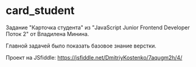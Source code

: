 # card_student
Задание "Карточка студента" из "JavaScript Junior Frontend Developer Поток 2" от Владилена Минина.

Главной задачей было показать базовое знание верстки.

Проект на JSfiddle: https://jsfiddle.net/DmitriyKostenko/7aqugm2h/4/
